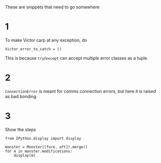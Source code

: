 These are snippets that need to go somewhere
# 1

To make Victor carp at any exception, do

    Victor.error_to_catch = ()
    
This is because `try`/`except` can accept multiple error classes as a tuple.

# 2

`ConnectionError` is meant for comms connection errors, but here it is raised as bad bonding.

# 3

Show the steps

    from IPython.display import display
    
    monster = Monster([fore, aft]).merge()
    for m in monster.modifications:
        display(m)